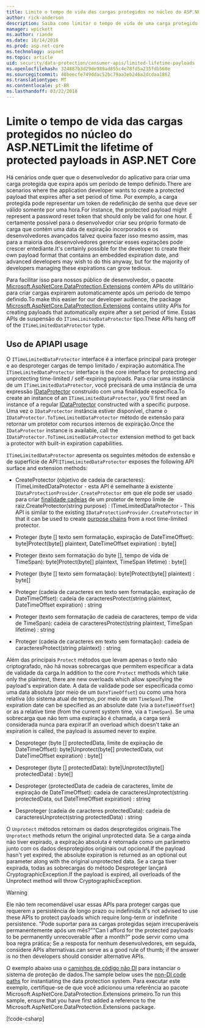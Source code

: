 ```yaml
---
title: Limite o tempo de vida das cargas protegidos no núcleo do ASP.NET
author: rick-anderson
description: Saiba como limitar o tempo de vida de uma carga protegido usando as APIs de proteção de dados do ASP.NET Core.
manager: wpickett
ms.author: riande
ms.date: 10/14/2016
ms.prod: asp.net-core
ms.technology: aspnet
ms.topic: article
uid: security/data-protection/consumer-apis/limited-lifetime-payloads
ms.openlocfilehash: 324887b3d29de989ad855c4e78fd5a235fdb560e
ms.sourcegitcommit: 48beecfe749ddac52bc79aa3eb246a2dcdaa1862
ms.translationtype: MT
ms.contentlocale: pt-BR
ms.lasthandoff: 03/22/2018
---
```

# <a name="limit-the-lifetime-of-protected-payloads-in-aspnet-core"></a><span data-ttu-id="9e112-103">Limite o tempo de vida das cargas protegidos no núcleo do ASP.NET</span><span class="sxs-lookup"><span data-stu-id="9e112-103">Limit the lifetime of protected payloads in ASP.NET Core</span></span>

<span data-ttu-id="9e112-104">Há cenários onde quer que o desenvolvedor do aplicativo para criar uma carga protegida que expira após um período de tempo definido.</span><span class="sxs-lookup"><span data-stu-id="9e112-104">There are scenarios where the application developer wants to create a protected payload that expires after a set period of time.</span></span> <span data-ttu-id="9e112-105">Por exemplo, a carga protegida pode representar um token de redefinição de senha que deve ser válido somente por uma hora.</span><span class="sxs-lookup"><span data-stu-id="9e112-105">For instance, the protected payload might represent a password reset token that should only be valid for one hour.</span></span> <span data-ttu-id="9e112-106">É certamente possível para o desenvolvedor criar seu próprio formato de carga que contém uma data de expiração incorporados e os desenvolvedores avançados talvez queira fazer isso mesmo assim, mas para a maioria dos desenvolvedores gerenciar esses expirações pode crescer entediante.</span><span class="sxs-lookup"><span data-stu-id="9e112-106">It's certainly possible for the developer to create their own payload format that contains an embedded expiration date, and advanced developers may wish to do this anyway, but for the majority of developers managing these expirations can grow tedious.</span></span>

<span data-ttu-id="9e112-107">Para facilitar isso para nossos público de desenvolvedor, o pacote [Microsoft.AspNetCore.DataProtection.Extensions](https://www.nuget.org/packages/Microsoft.AspNetCore.DataProtection.Extensions/) contém APIs do utilitário para criar cargas expirarem automaticamente após um período de tempo definido.</span><span class="sxs-lookup"><span data-stu-id="9e112-107">To make this easier for our developer audience, the package [Microsoft.AspNetCore.DataProtection.Extensions](https://www.nuget.org/packages/Microsoft.AspNetCore.DataProtection.Extensions/) contains utility APIs for creating payloads that automatically expire after a set period of time.</span></span> <span data-ttu-id="9e112-108">Essas APIs de suspensão do `ITimeLimitedDataProtector` tipo.</span><span class="sxs-lookup"><span data-stu-id="9e112-108">These APIs hang off of the `ITimeLimitedDataProtector` type.</span></span>

## <a name="api-usage"></a><span data-ttu-id="9e112-109">Uso de API</span><span class="sxs-lookup"><span data-stu-id="9e112-109">API usage</span></span>

<span data-ttu-id="9e112-110">O `ITimeLimitedDataProtector` interface é a interface principal para proteger e ao desproteger cargas de tempo limitado / expiração automática.</span><span class="sxs-lookup"><span data-stu-id="9e112-110">The `ITimeLimitedDataProtector` interface is the core interface for protecting and unprotecting time-limited / self-expiring payloads.</span></span> <span data-ttu-id="9e112-111">Para criar uma instância de um `ITimeLimitedDataProtector`, você precisará de uma instância de uma expressão [IDataProtector](xref:security/data-protection/consumer-apis/overview) construído com uma finalidade específica.</span><span class="sxs-lookup"><span data-stu-id="9e112-111">To create an instance of an `ITimeLimitedDataProtector`, you'll first need an instance of a regular [IDataProtector](xref:security/data-protection/consumer-apis/overview) constructed with a specific purpose.</span></span> <span data-ttu-id="9e112-112">Uma vez o `IDataProtector` instância estiver disponível, chame o `IDataProtector.ToTimeLimitedDataProtector` método de extensão para retornar um protetor com recursos internos de expiração.</span><span class="sxs-lookup"><span data-stu-id="9e112-112">Once the `IDataProtector` instance is available, call the `IDataProtector.ToTimeLimitedDataProtector` extension method to get back a protector with built-in expiration capabilities.</span></span>

<span data-ttu-id="9e112-113">`ITimeLimitedDataProtector` apresenta os seguintes métodos de extensão e de superfície de API:</span><span class="sxs-lookup"><span data-stu-id="9e112-113">`ITimeLimitedDataProtector` exposes the following API surface and extension methods:</span></span>

* <span data-ttu-id="9e112-114">CreateProtector (objetivo de cadeia de caracteres): ITimeLimitedDataProtector - esta API é semelhante à existente `IDataProtectionProvider.CreateProtector` em que ele pode ser usado para criar [finalidade cadeias](xref:security/data-protection/consumer-apis/purpose-strings) de um protetor de tempo limite de raiz.</span><span class="sxs-lookup"><span data-stu-id="9e112-114">CreateProtector(string purpose) : ITimeLimitedDataProtector - This API is similar to the existing `IDataProtectionProvider.CreateProtector` in that it can be used to create [purpose chains](xref:security/data-protection/consumer-apis/purpose-strings) from a root time-limited protector.</span></span>

* <span data-ttu-id="9e112-115">Proteger (byte [] texto sem formatação, expiração de DateTimeOffset): byte]</span><span class="sxs-lookup"><span data-stu-id="9e112-115">Protect(byte[] plaintext, DateTimeOffset expiration) : byte[]</span></span>

* <span data-ttu-id="9e112-116">Proteger (texto sem formatação do byte [], tempo de vida de TimeSpan): byte]</span><span class="sxs-lookup"><span data-stu-id="9e112-116">Protect(byte[] plaintext, TimeSpan lifetime) : byte[]</span></span>

* <span data-ttu-id="9e112-117">Proteger (byte [] texto sem formatação): byte]</span><span class="sxs-lookup"><span data-stu-id="9e112-117">Protect(byte[] plaintext) : byte[]</span></span>

* <span data-ttu-id="9e112-118">Proteger (cadeia de caracteres em texto sem formatação, expiração de DateTimeOffset): cadeia de caracteres</span><span class="sxs-lookup"><span data-stu-id="9e112-118">Protect(string plaintext, DateTimeOffset expiration) : string</span></span>

* <span data-ttu-id="9e112-119">Proteger (texto sem formatação de cadeia de caracteres, tempo de vida de TimeSpan): cadeia de caracteres</span><span class="sxs-lookup"><span data-stu-id="9e112-119">Protect(string plaintext, TimeSpan lifetime) : string</span></span>

* <span data-ttu-id="9e112-120">Proteger (cadeia de caracteres em texto sem formatação): cadeia de caracteres</span><span class="sxs-lookup"><span data-stu-id="9e112-120">Protect(string plaintext) : string</span></span>

<span data-ttu-id="9e112-121">Além das principais `Protect` métodos que levam apenas o texto não criptografado, não há novas sobrecargas que permitem especificar a data de validade da carga.</span><span class="sxs-lookup"><span data-stu-id="9e112-121">In addition to the core `Protect` methods which take only the plaintext, there are new overloads which allow specifying the payload's expiration date.</span></span> <span data-ttu-id="9e112-122">A data de validade pode ser especificada como uma data absoluta (por meio de um `DateTimeOffset`) ou como uma hora relativa (do sistema atual de tempo, por meio de um `TimeSpan`).</span><span class="sxs-lookup"><span data-stu-id="9e112-122">The expiration date can be specified as an absolute date (via a `DateTimeOffset`) or as a relative time (from the current system time, via a `TimeSpan`).</span></span> <span data-ttu-id="9e112-123">Se uma sobrecarga que não tem uma expiração é chamada, a carga será considerada nunca para expirar.</span><span class="sxs-lookup"><span data-stu-id="9e112-123">If an overload which doesn't take an expiration is called, the payload is assumed never to expire.</span></span>

* <span data-ttu-id="9e112-124">Desproteger (byte [] protectedData, limite de expiração de DateTimeOffset): byte]</span><span class="sxs-lookup"><span data-stu-id="9e112-124">Unprotect(byte[] protectedData, out DateTimeOffset expiration) : byte[]</span></span>

* <span data-ttu-id="9e112-125">Desproteger (byte [] protectedData): byte]</span><span class="sxs-lookup"><span data-stu-id="9e112-125">Unprotect(byte[] protectedData) : byte[]</span></span>

* <span data-ttu-id="9e112-126">Desproteger (protectedData de cadeia de caracteres, limite de expiração de DateTimeOffset): cadeia de caracteres</span><span class="sxs-lookup"><span data-stu-id="9e112-126">Unprotect(string protectedData, out DateTimeOffset expiration) : string</span></span>

* <span data-ttu-id="9e112-127">Desproteger (cadeia de caracteres protectedData): cadeia de caracteres</span><span class="sxs-lookup"><span data-stu-id="9e112-127">Unprotect(string protectedData) : string</span></span>

<span data-ttu-id="9e112-128">O `Unprotect` métodos retornam os dados desprotegidos originais.</span><span class="sxs-lookup"><span data-stu-id="9e112-128">The `Unprotect` methods return the original unprotected data.</span></span> <span data-ttu-id="9e112-129">Se a carga ainda não tiver expirado, a expiração absoluta é retornada como um parâmetro junto com os dados desprotegidos originais out opcional.</span><span class="sxs-lookup"><span data-stu-id="9e112-129">If the payload hasn't yet expired, the absolute expiration is returned as an optional out parameter along with the original unprotected data.</span></span> <span data-ttu-id="9e112-130">Se a carga tiver expirada, todas as sobrecargas do método Desproteger lançará CryptographicException.</span><span class="sxs-lookup"><span data-stu-id="9e112-130">If the payload is expired, all overloads of the Unprotect method will throw CryptographicException.</span></span>

>[!WARNING]
> <span data-ttu-id="9e112-131">Ele não tem recomendável usar essas APIs para proteger cargas que requerem a persistência de longo prazo ou indefinida.</span><span class="sxs-lookup"><span data-stu-id="9e112-131">It's not advised to use these APIs to protect payloads which require long-term or indefinite persistence.</span></span> <span data-ttu-id="9e112-132">"Pode suportar para as cargas protegidas sejam irrecuperáveis permanentemente após um mês?"</span><span class="sxs-lookup"><span data-stu-id="9e112-132">"Can I afford for the protected payloads to be permanently unrecoverable after a month?"</span></span> <span data-ttu-id="9e112-133">pode servir como uma boa regra prática; Se a resposta for nenhum desenvolvedores, em seguida, considere APIs alternativas.</span><span class="sxs-lookup"><span data-stu-id="9e112-133">can serve as a good rule of thumb; if the answer is no then developers should consider alternative APIs.</span></span>

<span data-ttu-id="9e112-134">O exemplo abaixo usa o [caminhos de código não DI](xref:security/data-protection/configuration/non-di-scenarios) para instanciar o sistema de proteção de dados.</span><span class="sxs-lookup"><span data-stu-id="9e112-134">The sample below uses the [non-DI code paths](xref:security/data-protection/configuration/non-di-scenarios) for instantiating the data protection system.</span></span> <span data-ttu-id="9e112-135">Para executar este exemplo, certifique-se de que você adicionou uma referência ao pacote Microsoft.AspNetCore.DataProtection.Extensions primeiro.</span><span class="sxs-lookup"><span data-stu-id="9e112-135">To run this sample, ensure that you have first added a reference to the Microsoft.AspNetCore.DataProtection.Extensions package.</span></span>

[!code-csharp[](limited-lifetime-payloads/samples/limitedlifetimepayloads.cs)]
